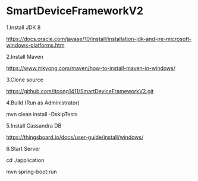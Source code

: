 # SmartDeviceFrameworkV2

1.Install JDK 8

https://docs.oracle.com/javase/10/install/installation-jdk-and-jre-microsoft-windows-platforms.htm

2.Install Maven

https://www.mkyong.com/maven/how-to-install-maven-in-windows/

3.Clone source

https://github.com/ltcong1411/SmartDeviceFrameworkV2.git

4.Build (Run as Administrator)

mvn clean install -DskipTests

5.Install Cassandra DB

https://thingsboard.io/docs/user-guide/install/windows/

6.Start Server

cd ./application

mvn spring-boot:run
